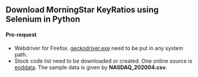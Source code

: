 ## Download MorningStar KeyRatios using Selenium in Python 

#### Pre-request
- Webdriver for Firefox. [geckodriver.exe](https://github.com/mozilla/geckodriver) need to be put in any system path.
- Stock code list need to be downloaded or created. One online source is [eoddata](http://www.eoddata.com/symbols.aspx). The sample data is given by **NASDAQ_202004.csv**.  
